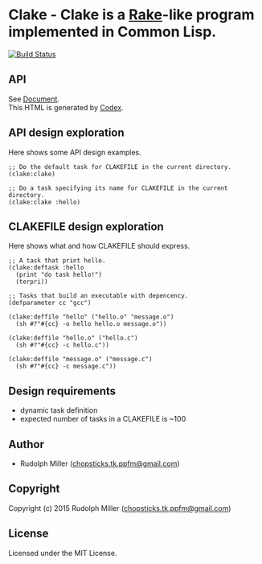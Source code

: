 # Clake - Clake is a [Rake](https://github.com/ruby/rake)-like program implemented in Common Lisp.
[![Build Status](https://circleci.com/gh/Rudolph-Miller/clake.svg?style=shield)](https://circleci.com/gh/Rudolph-Miller/clake)

## API

See [Document](https://rudolph-miller.github.io/clake/overview.html).  
This HTML is generated by [Codex](https://github.com/CommonDoc/codex).


## API design exploration

Here shows some API design examples.

    ;; Do the default task for CLAKEFILE in the current directory.
    (clake:clake)
    
    ;; Do a task specifying its name for CLAKEFILE in the current directory.
    (clake:clake :hello)

## CLAKEFILE design exploration

Here shows what and how CLAKEFILE should express.

```common-lisp
;; A task that print hello.
(clake:deftask :hello
  (print "do task hello!")
  (terpri))

;; Tasks that build an executable with depencency.
(defparameter cc "gcc")

(clake:deffile "hello" ("hello.o" "message.o")
  (sh #?"#{cc} -o hello hello.o message.o"))

(clake:deffile "hello.o" ("hello.c")
  (sh #?"#{cc} -c hello.c"))

(clake:deffile "message.o" ("message.c")
  (sh #?"#{cc} -c message.c"))
```

## Design requirements
- dynamic task definition
- expected number of tasks in a CLAKEFILE is ~100

## Author

* Rudolph Miller (chopsticks.tk.ppfm@gmail.com)

## Copyright

Copyright (c) 2015 Rudolph Miller (chopsticks.tk.ppfm@gmail.com)

## License

Licensed under the MIT License.
